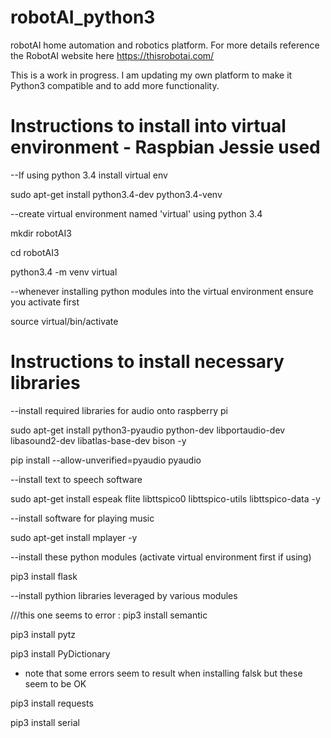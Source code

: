 # robotAI_python3
robotAI home automation and robotics platform. For more details reference the RobotAI website here https://thisrobotai.com/

This is a work in progress. I am updating my own platform to make it Python3 compatible and to add more functionality.

# Instructions to install into virtual environment - Raspbian Jessie used

--If using python 3.4 install virtual env

  sudo apt-get install python3.4-dev python3.4-venv

--create virtual environment named 'virtual' using python 3.4

  mkdir robotAI3
  
  cd robotAI3
  
  python3.4 -m venv virtual

--whenever installing python modules into the virtual environment ensure you activate first

source virtual/bin/activate


# Instructions to install necessary libraries

--install required libraries for audio onto raspberry pi

sudo apt-get install python3-pyaudio python-dev libportaudio-dev libasound2-dev libatlas-base-dev bison -y

pip install --allow-unverified=pyaudio pyaudio

--install text to speech software 

sudo apt-get install espeak flite libttspico0 libttspico-utils libttspico-data -y

--install software for playing music

sudo apt-get install mplayer -y

--install these python modules (activate virtual environment first if using)

pip3 install flask

--install pythion libraries leveraged by various modules

///this one seems to error : pip3 install semantic

pip3 install pytz

pip3 install PyDictionary

* note that some errors seem to result when installing falsk but these seem to be OK

pip3 install requests

pip3 install serial







